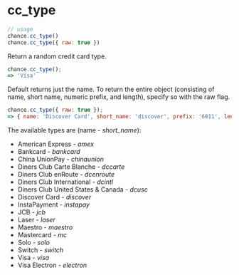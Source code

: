 # cc_type

```js
// usage
chance.cc_type()
chance.cc_type({ raw: true })
```

Return a random credit card type.

```js
chance.cc_type();
=> 'Visa'
```

Default returns just the name. To return the entire object (consisting of name,
short name, numeric prefix, and length), specify so with the raw flag.

```js
chance.cc_type({ raw: true });
=> { name: 'Discover Card', short_name: 'discover', prefix: '6011', length: 16 }
```

The available types are (name - *short_name*):

* American Express - *amex*
* Bankcard - *bankcard*
* China UnionPay - *chinaunion*
* Diners Club Carte Blanche - *dccarte*
* Diners Club enRoute - *dcenroute*
* Diners Club International - *dcintl*
* Diners Club United States & Canada - *dcusc*
* Discover Card - *discover*
* InstaPayment - *instapay*
* JCB - *jcb*
* Laser - *laser*
* Maestro - *maestro*
* Mastercard - *mc*
* Solo - *solo*
* Switch - *switch*
* Visa - *visa*
* Visa Electron - *electron*
